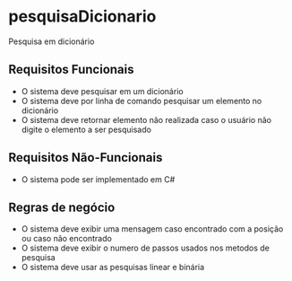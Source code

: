 # pesquisaDicionario
Pesquisa em dicionário 
## Requisitos Funcionais
 - O sistema deve pesquisar em um dicionário
 - O sistema deve por linha de comando pesquisar um elemento no dicionário
 - O sistema deve retornar elemento não realizada caso o usuário não digite o elemento a ser pesquisado
## Requisitos Não-Funcionais 
 - O sistema pode ser implementado em C#
## Regras de negócio
  - O sistema deve exibir uma mensagem caso encontrado com a posição ou caso não encontrado
  - O sistema deve exibir o numero de passos usados nos metodos de pesquisa
  - O sistema deve usar as pesquisas linear e binária
